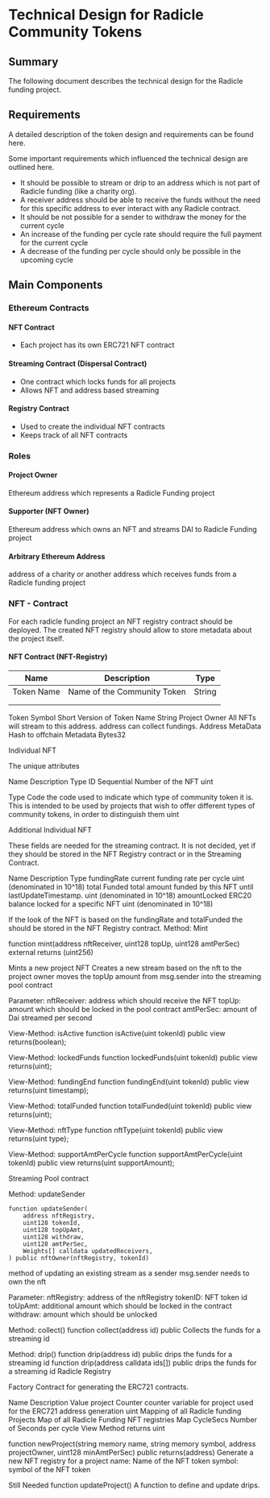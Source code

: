 # Technical Design for Radicle Community Tokens

## Summary
The following document describes the technical design for the Radicle funding project.

## Requirements 

A detailed description of the token design and requirements can be found here. 

Some important requirements which influenced the technical design are outlined here.

- It should be possible to stream or drip to an address which is not part of Radicle funding (like a charity org). 
- A receiver address should be able to receive the funds without the need for this specific address to ever interact  with any Radicle contract.
- It should be not possible for a sender to withdraw the money for the current cycle
- An increase of the funding per cycle rate should require the full payment for the current cycle
- A decrease of the funding per cycle should only be possible in the upcoming cycle

## Main Components

### Ethereum Contracts

#### NFT Contract
- Each project has its own ERC721 NFT contract

#### Streaming Contract (Dispersal Contract)
- One contract which locks funds for all projects
- Allows NFT and address based streaming

#### Registry Contract
- Used to create the individual NFT contracts
- Keeps track of all NFT contracts

### Roles

#### Project Owner
Ethereum address which represents a Radicle Funding project

#### Supporter (NFT Owner)
Ethereum address which owns an NFT and streams DAI to Radicle Funding project

#### Arbitrary Ethereum Address
address of a charity or another address which receives funds from a Radicle funding project


### NFT - Contract

For each radicle funding project an NFT registry contract should be deployed. The created NFT registry should allow to store metadata about the project itself.

#### NFT Contract (NFT-Registry) 

| Name | Description | Type |
| --- | --- | --- |
| Token Name | Name of the Community Token | String |
|  |  |  |
|  |  |  |





Token Symbol
Short Version of Token Name
String
Project Owner
All NFTs will stream to this address. address can collect fundings.
Address
MetaData
Hash to offchain Metadata 
Bytes32



Individual NFT

The unique attributes 

Name
Description 
Type
ID
Sequential Number of the NFT
uint


Type Code
 the code used to indicate which type of community token it is. This is intended to be used by projects that wish to offer different types of community tokens, in order to distinguish them
uint



Additional Individual NFT 

These fields are needed for the streaming contract. It is not decided, yet if they should be stored in the NFT Registry contract or in the Streaming Contract.

Name
Description 
Type
fundingRate
current funding rate per cycle
uint 
(denominated in 10^18)
total Funded
total amount funded by this NFT until lastUpdateTimestamp.
uint
(denominated in 10^18)
amountLocked
ERC20 balance locked for a specific NFT
uint
(denominated in 10^18)


If the look of the NFT is based on the fundingRate and totalFunded the should be stored in the NFT Registry contract.
Method: Mint

function mint(address nftReceiver, uint128 topUp, uint128 amtPerSec) external returns (uint256)

Mints a new project NFT 
Creates a new stream based on the nft to the project owner
moves the topUp amount from msg.sender into the streaming pool contract

Parameter:
nftReceiver: address which should receive the NFT
topUp: amount which should be locked in the pool contract
amtPerSec: amount of Dai streamed per second


View-Method: isActive
function isActive(uint tokenId) public view returns(boolean);
 

View-Method: lockedFunds
function lockedFunds(uint tokenId) public view returns(uint);

View-Method: fundingEnd
function fundingEnd(uint tokenId) public view returns(uint timestamp);

View-Method: totalFunded
function totalFunded(uint tokenId) public view returns(uint);

View-Method: nftType
function nftType(uint tokenId) public view returns(uint type);

View-Method: supportAmtPerCycle
function supportAmtPerCycle(uint tokenId) public view returns(uint supportAmount);


Streaming Pool contract

Method: updateSender

    function updateSender(
        address nftRegistry,
        uint128 tokenId,
        uint128 topUpAmt,
        uint128 withdraw,
        uint128 amtPerSec,
        Weights[] calldata updatedReceivers,
    ) public nftOwner(nftRegistry, tokenId)


method of updating an existing stream as a sender
msg.sender needs to own the nft

Parameter:
nftRegistry: address of the nftRegistry
tokenID: NFT token id
toUpAmt: additional amount which should be locked in the contract
withdraw: amount which should be unlocked
 


Method: collect()
function collect(address id) public
Collects the funds for a streaming id

Method: drip()
function drip(address id) public
drips the funds for a streaming id
function drip(address calldata ids[]) public
drips the funds for a streaming id
Radicle Registry 

Factory Contract for generating the ERC721 contracts.

Name
Description
Value
project Counter
counter variable for project used for the ERC721 address generation
uint
Mapping of all Radicle funding Projects
Map of all Radicle Funding NFT registries
Map
CycleSecs
Number of Seconds per cycle
View Method returns uint



function newProject(string memory name, string memory symbol, address projectOwner, uint128 minAmtPerSec) public returns(address)
Generate a new NFT registry for a project
name: Name of the NFT token
symbol: symbol of the NFT token



Still Needed
function updateProject()
A function to define and update drips.





